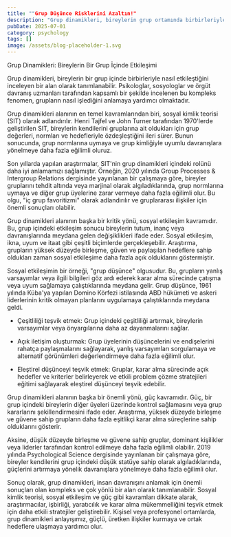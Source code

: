 ```yaml
---
title: ""Grup Düşünce Risklerini Azaltın!"
description: "Grup dinamikleri, bireylerin grup ortamında birbirleriyle nasıl etkileştiğini inceleyen bir çalışmadır."
pubDate: 2025-07-01
category: psychology
tags: []
image: /assets/blog-placeholder-1.svg
---
```


Grup Dinamikleri: Bireylerin Bir Grup İçinde Etkileşimi

Grup dinamikleri, bireylerin bir grup içinde birbirleriyle nasıl etkileştiğini inceleyen bir alan olarak tanımlanabilir. Psikologlar, sosyologlar ve örgüt davranış uzmanları tarafından kapsamlı bir şekilde incelenen bu kompleks fenomen, grupların nasıl işlediğini anlamaya yardımcı olmaktadır.

Grup dinamikleri alanının en temel kavramlarından biri, sosyal kimlik teorisi (SIT) olarak adlandırılır. Henri Tajfel ve John Turner tarafından 1970'lerde geliştirilen SIT, bireylerin kendilerini gruplarına ait oldukları için grup değerleri, normları ve hedefleriyle özdeşleştiğini ileri sürer. Bunun sonucunda, grup normlarına uymaya ve grup kimliğiyle uyumlu davranışlara yönelmeye daha fazla eğilimli oluruz.

Son yıllarda yapılan araştırmalar, SIT'nin grup dinamikleri içindeki rolünü daha iyi anlamamızı sağlamıştır. Örneğin, 2020 yılında Group Processes & Intergroup Relations dergisinde yayınlanan bir çalışmaya göre, bireyler gruplarını tehdit altında veya marjinal olarak algıladıklarında, grup normlarına uymaya ve diğer grup üyelerine zarar vermeye daha fazla eğilimli olur. Bu olgu, "iç grup favoritizmi" olarak adlandırılır ve gruplararası ilişkiler için önemli sonuçları olabilir.

Grup dinamikleri alanının başka bir kritik yönü, sosyal etkileşim kavramıdır. Bu, grup içindeki etkileşim sonucu bireylerin tutum, inanç veya davranışlarında meydana gelen değişiklikleri ifade eder. Sosyal etkileşim, ikna, uyum ve itaat gibi çeşitli biçimlerde gerçekleşebilir. Araştırma, grupların yüksek düzeyde birleşme, güven ve paylaşılan hedeflere sahip oldukları zaman sosyal etkileşime daha fazla açık olduklarını göstermiştir.

Sosyal etkileşimin bir örneği, "grup düşünce" olgusudur. Bu, grupların yanlış varsayımlar veya ilgili bilgileri göz ardı ederek karar alma sürecinde çatışma veya uyum sağlamaya çalıştıklarında meydana gelir. Grup düşünce, 1961 yılında Küba'ya yapılan Domino Körfezi istilasında ABD hükümeti ve askeri liderlerinin kritik olmayan planlarını uygulamaya çalıştıklarında meydana geldi.

* Çeşitliliği teşvik etmek: Grup içindeki çeşitliliği artırmak, bireylerin varsayımlar veya önyargılarına daha az dayanmalarını sağlar.

* Açık iletişim oluşturmak: Grup üyelerinin düşüncelerini ve endişelerini rahatça paylaşmalarını sağlayarak, yanlış varsayımları sorgulamaya ve alternatif görünümleri değerlendirmeye daha fazla eğilimli olur.

* Eleştirel düşünceyi teşvik etmek: Gruplar, karar alma sürecinde açık hedefler ve kriterler belirleyerek ve etkili problem çözme stratejileri eğitimi sağlayarak eleştirel düşünceyi teşvik edebilir.

Grup dinamikleri alanının başka bir önemli yönü, güç kavramıdır. Güç, bir grup içindeki bireylerin diğer üyeleri üzerinde kontrol sağlamasını veya grup kararlarını şekillendirmesini ifade eder. Araştırma, yüksek düzeyde birleşme ve güvene sahip grupların daha fazla eşitlikçi karar alma süreçlerine sahip olduklarını gösterir.

Aksine, düşük düzeyde birleşme ve güvene sahip gruplar, dominant kişilikler veya liderler tarafından kontrol edilmeye daha fazla eğilimli olabilir. 2019 yılında Psychological Science dergisinde yayınlanan bir çalışmaya göre, bireyler kendilerini grup içindeki düşük statüye sahip olarak algıladıklarında, güçlerini artırmaya yönelik davranışlara yönelmeye daha fazla eğilimli olur.

Sonuç olarak, grup dinamikleri, insan davranışını anlamak için önemli sonuçları olan kompleks ve çok yönlü bir alan olarak tanımlanabilir. Sosyal kimlik teorisi, sosyal etkileşim ve güç gibi kavramları dikkate alarak, araştırmacılar, işbirliği, yaratıcılık ve karar alma mükemmelliğini teşvik etmek için daha etkili stratejiler geliştirebilir. Kişisel veya profesyonel ortamlarda, grup dinamikleri anlayışımız, güçlü, üretken ilişkiler kurmaya ve ortak hedeflere ulaşmaya yardımcı olur.